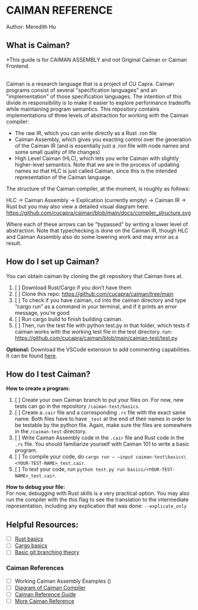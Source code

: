 # CAIMAN REFERENCE
Author: Meredith Hu

## What is Caiman?
*This guide is for CAIMAN ASSEMBLY and not Original Caiman or Caiman Frontend. <br> <br>

Caiman is a research language that is a project of CU Capra. Caiman programs consist of several "specification languages" and an "implementation" of those specification languages. The intention of this divide in responsibility is to make it easier to explore performance tradeoffs while maintaining program semantics.
This repository contains implementations of three levels of abstraction for working with the Caiman compiler:

- The raw IR, which you can write directly as a Rust .ron file
- Caiman Assembly, which gives you exacting control over the generation of the Caiman IR (and is essentially just a .ron file with node names and some small quality of life changes)
- High Level Caiman (HLC), which lets you write Caiman with slightly higher-level semantics. Note that we are in the process of updating names so that HLC is just called Caiman, since this is the intended representation of the Caiman language.

The structure of the Caiman compiler, at the moment, is roughly as follows:

HLC -> Caiman Assembly -> Explication (currently empty) -> Caiman IR -> Rust
but you may also view a detailed visual diagram here: https://github.com/cucapra/caiman/blob/main/docs/compiler_structure.svg

Where each of these arrows can be "bypassed" by writing a lower level of abstraction. Note that typechecking is done on the Caiman IR, though HLC and Caiman Assembly also do some lowering work and may error as a result.

## How do I set up Caiman?
You can obtain caiman by cloning the git repository that Caiman lives at. 

1. [ ] Download Rust/Cargo if you don’t have them
2. [ ] Clone this repo: https://github.com/cucapra/caiman/tree/main 
3. [ ] To check if you have caiman, cd into the caiman directory and type “cargo run” as a command in your terminal, and if it prints an error message, you’re good 
4. [ ] Run cargo build to finish building caiman. 
5. [ ] Then, run the test file with python test.py in that folder, which tests if caiman works with the working test file in the test directory. 
run: https://github.com/cucapra/caiman/blob/main/caiman-test/test.py  

__Optional:__
Download the VSCode extension to add commenting capabilities. It can be found [here](https://github.com/Checkmate50/caiman-vsc).

## How do I test Caiman?
__How to create a program:__
1. [ ] Create your own Caiman branch to put your files on. For now, new tests can go in the repository `/caiman-test/basics`. 
2. [ ] Create a`.cair` file and a corresponding `.rs` file with the exact same name. Both files have to have `_test` at the end of their names in order to be testable by the python file. Again, make sure the files are somewhere in the `/caiman-test` directory.
3. [ ] Write Caiman Assembly code in the `.cair` file and Rust code in the `.rs` file. You should familiarize yourself with Caiman 101 <link here> to write a basic program.
4. [ ] To compile your code, do `cargo run – –input caiman-test\basics\<YOUR-TEST-NAME>_test.cair`.
5. [ ] To test your code, run `python test.py run basics/<YOUR-TEST-NAME>_test.cair`.

__How to debug your file:__ <br>
For now, debugging with Rust skills is a very practical option. You may also run the compiler with the this flag to see the translation to the intermediate representation, including any explication that was done:
`--explicate_only`

## Helpful Resources:
- [ ] [Rust basics]() 
- [ ] [Cargo basics](https://doc.rust-lang.org/rust-by-example/cargo.html)
- [ ] [Basic git branching theory](https://git-scm.com/book/en/v2/Git-Branching-Basic-Branching-and-Merging)

### Caiman References 
- [ ] Working Caiman Assembly Examples ()
- [ ] [Diagram of Caiman Compiler](https://github.com/cucapra/caiman/blob/main/docs/compiler_structure.svg)
- [ ] [Caiman Reference Guide](https://github.com/cucapra/caiman/blob/main/caiman-spec/src/content.ron)
- [ ] [More Caiman Reference](https://github.com/cucapra/caiman/blob/main/caiman-test/reference_untested/example.cair)